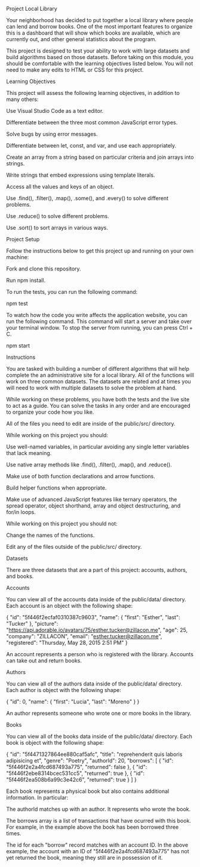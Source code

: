 Project Local Library

Your neighborhood has decided to put together a local library where people can lend and borrow books. One of the most important features to organize this is a dashboard that will show which books are available, which are currently out, and other general statistics about the program.


This project is designed to test your ability to work with large datasets and build algorithms based on those datasets. Before taking on this module, you should be comfortable with the learning objectives listed below. You will not need to make any edits to HTML or CSS for this project.

Learning Objectives

This project will assess the following learning objectives, in addition to many others:

Use Visual Studio Code as a text editor.

Differentiate between the three most common JavaScript error types.

Solve bugs by using error messages.

Differentiate between let, const, and var, and use each appropriately.

Create an array from a string based on particular criteria and join arrays into strings.

Write strings that embed expressions using template literals.

Access all the values and keys of an object.

Use .find(), .filter(), .map(), .some(), and .every() to solve different problems.

Use .reduce() to solve different problems.

Use .sort() to sort arrays in various ways.

Project Setup

Follow the instructions below to get this project up and running on your own machine:

Fork and clone this repository.

Run npm install.

To run the tests, you can run the following command:

npm test

To watch how the code you write affects the application website, you can run the following command. This command will start a server and take over your terminal window. To stop the server from running, you can press Ctrl + C.

npm start

Instructions

You are tasked with building a number of different algorithms that will help complete the an administrative site for a local library. All of the functions will work on three common datasets. The datasets are related and at times you will need to work with multiple datasets to solve the problem at hand.


While working on these problems, you have both the tests and the live site to act as a guide. You can solve the tasks in any order and are encouraged to organize your code how you like.

All of the files you need to edit are inside of the public/src/ directory.

While working on this project you should:

Use well-named variables, in particular avoiding any single letter variables that lack meaning.

Use native array methods like .find(), .filter(), .map(), and .reduce().

Make use of both function declarations and arrow functions.

Build helper functions when appropriate.

Make use of advanced JavaScript features like ternary operators, the spread operator, object shorthand, array and object destructuring, and for/in loops.

While working on this project you should not:

Change the names of the functions.

Edit any of the files outside of the public/src/ directory.

Datasets

There are three datasets that are a part of this project: accounts, authors, and books.

Accounts

You can view all of the accounts data inside of the public/data/ directory. Each account is an object with the following shape:

{
  "id": "5f446f2ecfaf0310387c9603",
  "name": {
    "first": "Esther",
    "last": "Tucker"
  },
  "picture": "https://api.adorable.io/avatars/75/esther.tucker@zillacon.me",
  "age": 25,
  "company": "ZILLACON",
  "email": "esther.tucker@zillacon.me",
  "registered": "Thursday, May 28, 2015 2:51 PM"
}

An account represents a person who is registered with the library. Accounts can take out and return books.

Authors

You can view all of the authors data inside of the public/data/ directory. Each author is object with the following shape:

{
  "id": 0,
  "name": {
    "first": "Lucia",
    "last": "Moreno"
  }
}

An author represents someone who wrote one or more books in the library.

Books

You can view all of the books data inside of the public/data/ directory. Each book is object with the following shape:

{
  "id": "5f4471327864ee880caf5afc",
  "title": "reprehenderit quis laboris adipisicing et",
  "genre": "Poetry",
  "authorId": 20,
  "borrows": [
    {
      "id": "5f446f2e2a4fcd687493a775",
      "returned": false
    },
    {
      "id": "5f446f2ebe8314bcec531cc5",
      "returned": true
    },
    {
      "id": "5f446f2ea508b6a99c3e42c6",
      "returned": true
    }
  ]
}

Each book represents a physical book but also contains additional information. In particular:

The authorId matches up with an author. It represents who wrote the book.

The borrows array is a list of transactions that have ocurred with this book. For example, in the example above the book has been borrowed three times.

The id for each "borrow" record matches with an account ID. In the above example, the account with an ID of "5f446f2e2a4fcd687493a775" has not yet returned the book, meaning they still are in possession of it.
